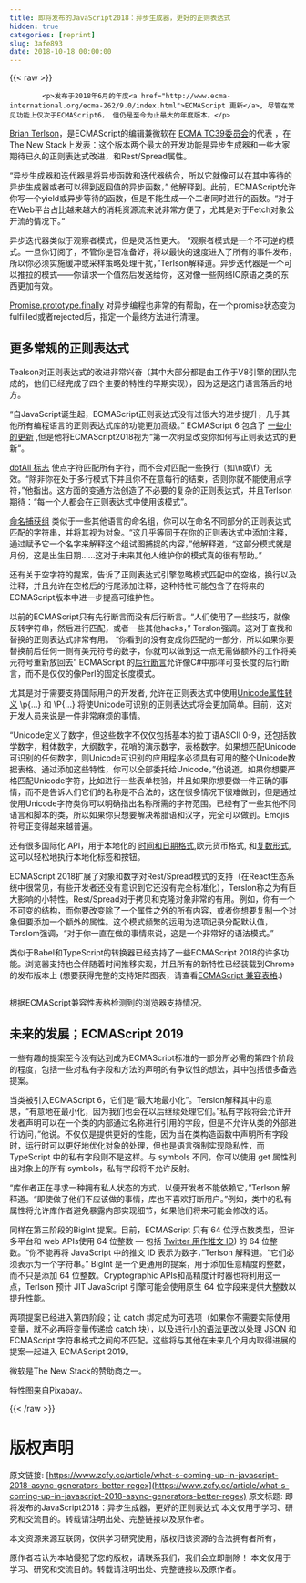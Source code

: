 ```yaml
---
title: 即将发布的JavaScript2018：异步生成器，更好的正则表达式
hidden: true
categories: [reprint]
slug: 3afe893
date: 2018-10-18 00:00:00
---
```


{{< raw >}}

            <p>发布于2018年6月的年度<a href="http://www.ecma-international.org/ecma-262/9.0/index.html">ECMAScript 更新</a>, 尽管在常见功能上仅次于ECMAScript6， 但仍是至今为止最大的年度版本。</p>
<p><a href="https://github.com/bterlson">Brian Terlson</a>，是ECMAScript的编辑兼微软在 <a href="https://github.com/tc39">ECMA TC39委员会</a>的代表 ，在The New Stack上发表：这个版本两个最大的开发功能是异步生成器和一些大家期待已久的正则表达式改进，和Rest/Spread属性。</p>
<p>“异步生成器和迭代器是将异步函数和迭代器结合，所以它就像可以在其中等待的异步生成器或者可以得到返回值的异步函数，” 他解释到。此前，ECMAScript允许你写一个yield或异步等待的函数，但是不能生成一个二者同时进行的函数。“对于在Web平台占比越来越大的消耗资源流来说非常方便了，尤其是对于Fetch对象公开流的情况下。”</p>
<p>异步迭代器类似于观察者模式，但是灵活性更大。 ”观察者模式是一个不可逆的模式。一旦你订阅了，不管你是否准备好，将以最快的速度进入了所有的事件发布，所以你必须实施缓冲或采样策略处理干扰，”Terlson解释道。异步迭代器是一个可以推拉的模式——你请求一个值然后发送给你，这对像一些网络IO原语之类的东西更加有效。</p>
<p><a href="https://github.com/tc39/proposal-promise-finally">Promise.prototype.finally</a> 对异步编程也非常的有帮助，在一个promise状态变为fulfilled或者rejected后，指定一个最终方法进行清理。</p>
<h2>更多常规的正则表达式</h2>
<p>Tealson对正则表达式的改进非常兴奋（其中大部分都是由工作于V8引擎的团队完成的，他们已经完成了四个主要的特性的早期实现），因为这是这门语言落后的地方。</p>
<p>“自JavaScript诞生起，ECMAScript正则表达式没有过很大的进步提升，几乎其他所有编程语言的正则表达式库的功能更加高级。” ECMAScript 6 包含了 <a href="http://2ality.com/2015/07/regexp-es6.html">一些小的更新</a> ,但是他将ECMAScript2018视为“第一次明显改变你如何写正则表达式的更新“。</p>
<p><a href="https://github.com/tc39/proposal-regexp-dotall-flag">dotAll 标志</a> 使点字符匹配所有字符，而不会对匹配一些换行（如\n或\f）无效。“除非你在处于多行模式下并且你不在意每行的结束，否则你就不能使用点字符，”他指出。这方面的变通方法创造了不必要的复杂的正则表达式，并且Terlson期待：“每一个人都会在正则表达式中使用该模式”。</p>
<p><a href="https://github.com/tc39/proposal-regexp-named-groups">命名捕获组</a> 类似于一些其他语言的命名组，你可以在命名不同部分的正则表达式匹配的字符串，并将其视为对象。“这几乎等同于在你的正则表达式中添加注释，通过赋予它一个名字来解释这个组试图捕捉的内容，”他解释道，“这部分模式就是月份，这是出生日期......这对于未来其他人维护你的模式真的很有帮助。”</p>
<p>还有关于空字符的提案，告诉了正则表达式引擎忽略模式匹配中的空格，换行以及注释，并且允许在空格后的行尾添加注释，这种特性可能包含了在将来的ECMAScript版本中进一步提高可维护性。</p>
<p>以前的ECMAScript只有先行断言而没有后行断言。“人们使用了一些技巧，就像反转字符串，然后进行匹配，或者一些其他hacks，” Terslon强调。这对于查找和替换的正则表达式非常有用。 “你看到的没有变成你匹配的一部分，所以如果你要替换前后任何一侧有美元符号的数字，你就可以做到这一点无需做额外的工作将美元符号重新放回去” ECMAScript 的<a href="https://github.com/tc39/proposal-regexp-lookbehind">后行断言</a>允许像C#中那样可变长度的后行断言，而不是仅仅的像Perl的固定长度模式。</p>
<p>尤其是对于需要支持国际用户的开发者, 允许在正则表达式中使用<a href="https://github.com/tc39/proposal-regexp-unicode-property-escapes#ecmascript-proposal-unicode-property-escapes-in-regular-expressions">Unicode属性转义</a> \p{…} 和 \P{…} 将使Unicode可识别的正则表达式将会更加简单。目前，这对开发人员来说是一件非常麻烦的事情。</p>
<p>“Unicode定义了数字，但这些数字不仅仅包括基本的拉丁语ASCII 0-9，还包括数学数字，粗体数字，大纲数字，花哨的演示数字，表格数字。如果想匹配Unicode可识别的任何数字，则Unicode可识别的应用程序必须具有可用的整个Unicode数据表格。通过添加这些特性，你可以全部委托给Unicode，”他说道。如果你想要严格匹配Unicode字符，比如进行一些表单校验，并且如果你想要做一件正确的事情，而不是告诉人们它们的名称是不合法的，这在很多情况下很难做到，但是通过使用Unicode字符类你可以明确指出名称所需的字符范围。已经有了一些其他不同语言和脚本的类，所以如果你只想要解决希腊语和汉字，完全可以做到。Emojis符号正变得越来越普遍。</p>
<p>还有很多国际化 API，用于本地化的 <a href="https://github.com/tc39/proposal-intl-formatToParts">时间和日期格式</a>,欧元货币格式, 和<a href="https://github.com/tc39/proposal-intl-plural-rules">复数形式</a>, 这可以轻松地执行本地化标签和按钮。</p>
<p>ECMAScript 2018扩展了对象和数字对Rest/Spread模式的支持（在React生态系统中很常见，有些开发者还没有意识到它还没有完全标准化），Terslon称之为有巨大影响的小特性。Rest/Spread对于拷贝和克隆对象非常的有用。例如，你有一个不可变的结构，而你要改变除了一个属性之外的所有内容，或者你想要复制一个对象但要添加一个额外的属性。这个模式频繁的运用为选项记录分配默认值，Terslom强调，“对于你一直在做的事情来说，这是一个非常好的语法模式。”</p>
<p>类似于Babel和TypeScript的转换器已经支持了一些ECMAScript 2018的许多功能。浏览器支持也会伴随着时间推移实现，并且所有的新特性已经装载到Chrome的发布版本上 (想要获得完整的支持矩阵图表，请查看<a href="http://kangax.github.io/compat-table/es2016plus/">ECMAScript 兼容表格</a>.)</p>
<p><a href="https://cdn.thenewstack.io/media/2018/08/cf694974-ecmascript.png"><img src="https://p0.ssl.qhimg.com/t014ccb6202850cc58c.png" alt=""></a></p>
<p>根据ECMAScript兼容性表格检测到的浏览器支持情况。</p>
<h2>未来的发展；ECMAScript 2019</h2>
<p>一些有趣的提案至今没有达到成为ECMAScript标准的一部分所必需的第四个阶段的程度，包括一些对私有字段和方法的声明的有争议性的想法，其中包括很多备选提案。</p>
<p>当类被引入ECMAScript 6，它们是“最大地最小化”。Terslon解释其中的意思，“有意地在最小化，因为我们也会在以后继续处理它们。”私有字段将会允许开发者声明可以在一个类的内部通过名称进行引用的字段，但是不允许从类的外部进行访问，”他说。不仅仅是提供更好的性能，因为当在类构造函数中声明所有字段时，运行时可以更好地优化对象的处理，但也是语言强制实现隐私性，而 TypeScript 中的私有字段则不是这样。与 symbols 不同，你可以使用 get 属性列出对象上的所有 symbols，私有字段将不允许反射。</p>
<p>“库作者正在寻求一种拥有私人状态的方式，以便开发者不能依赖它，”Terlson 解释道。“即使做了他们不应该做的事情，库也不喜欢打断用户。”例如，类中的私有属性将允许库作者避免暴露内部实现细节，如果他们将来可能会修改的话。</p>
<p>同样在第三阶段的BigInt 提案。目前，ECMAScript 只有 64 位浮点数类型，但许多平台和 web APIs使用 64 位整数 — 包括 <a href="">Twitter 用作推文 ID</a>) 的 64 位整数。“你不能再将 JavaScript 中的推文 ID 表示为数字，”Terlson 解释道。“它们必须表示为一个字符串。” BigInt 是一个更通用的提案，用于添加任意精度的整数，而不只是添加 64 位整数。Cryptographic APIs和高精度计时器也将利用这一点，Terlson 预计 JIT JavaScript 引擎可能会使用原生 64 位字段来提供大整数以提升性能。</p>
<p>两项提案已经进入第四阶段；让 catch 绑定成为可选项（如果你不需要实际使用变量，就不必再将变量传递给 catch 块），以及进行<a href="https://github.com/tc39/proposal-json-superset">小的语法更改</a>以处理 JSON 和 ECMAScript 字符串格式之间的不匹配。这些将与其他在未来几个月内取得进展的提案一起进入 ECMAScript 2019。</p>
<p>微软是The New Stack的赞助商之一。</p>
<p>特性图<a href="https://pixabay.com/en/res-the-wind-pbx-current-3615421/">来自</a>Pixabay。</p>

          
{{< /raw >}}

# 版权声明
原文链接: [https://www.zcfy.cc/article/what-s-coming-up-in-javascript-2018-async-generators-better-regex](https://www.zcfy.cc/article/what-s-coming-up-in-javascript-2018-async-generators-better-regex)
原文标题: 即将发布的JavaScript2018：异步生成器，更好的正则表达式
本文仅用于学习、研究和交流目的。转载请注明出处、完整链接以及原作者。 

本文资源来源互联网，仅供学习研究使用，版权归该资源的合法拥有者所有，

原作者若认为本站侵犯了您的版权，请联系我们，我们会立即删除！
本文仅用于学习、研究和交流目的。转载请注明出处、完整链接以及原作者。 
